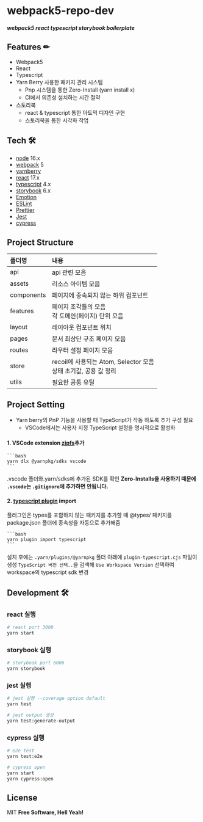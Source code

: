
# **webpack5-repo-dev**
##### webpack5 react typescript storybook boilerplate



## Features ✏

- Webpack5
- React
- Typescript
- Yarn Berry 사용한 패키지 관리 시스템
  - Pnp 시스템을 통한  Zero-Install (yarn install x)
  - CI에서 의존성 설치하는 시간 절약
- 스토리북
  - react & typescript 통한 아토믹 디자인 구현
  - 스토리북을 통한 시각화 작업

## Tech 🛠
- [node] 16.x
- [webpack] 5
- [yarnberry]
- [react] 17.x
- [typescript] 4.x
- [storybook] 6.x 
- [Emotion] 
- [ESLint]
- [Prettier]
- [Jest]
- [cypress]

## Project Structure

|폴더명|내용|
|:-|:-|
|api|api 관련 모음|
|assets|리소스 아이템 모음|
|components|페이지에 종속되지 않는 하위 컴포넌트|
|features|페이지 조각들의 모음<br/> 각 도메인(페이지) 단위 모음|
|layout|레이아웃 컴포넌트 위치|
|pages|문서 최상단 구조 페이지 모음|
|routes|라우터 설정 페이지 모음|
|store|recoil에 사용되는 Atom, Selector 모음 <br/>상태 초기값, 공용 값 정리|
|utils|필요한 공통 유틸|

## Project Setting

- Yarn berry의 PnP 기능을 사용할 때 TypeScript가 작동 하도록 추가 구성 필요
  - VSCode에서는 사용자 지정 TypeScript 설정을 명시적으로 활성화

####  1. VSCode extension [zipfs]추가
	```bash
	yarn dlx @yarnpkg/sdks vscode
	```
.vscode 폴더와.yarn/sdks에 추가된 SDK를 확인
	 __Zero-Installs을 사용하기 때문에 `.vscode`는 `.gitignore`에 추가하면 안됩니다.__
	

#### 2. [typescript plugin] import
 플러그인은 types를 포함하지 않는 패키지를 추가할 때 @types/ 패키지를 package.json 폴더에 종속성을 자동으로 추가해줌 
 
	```bash
	yarn plugin import typescript
	```

설치 후에는 `.yarn/plugins/@yarnpkg` 폴더 아래에 `plugin-typescript.cjs` 파일이 생성
	`TypeScript 버전 선택..`을 검색해 `Use Workspace Version` 선택하여 workspace의 typescript sdk 변경

## Development 🛠

### react 실행

```bash
# react port 3000
yarn start
```

### storybook 실행 
``` bash
# storybook port 6006
yarn storybook
```

### jest 실행
``` bash
# jest 실행 --coverage option default
yarn test

# jest output 생성
yarn test:generate-output
```

### cypress 실행
``` bash
# e2e test
yarn test:e2e

# cypress open
yarn start 
yarn cypress:open
```



## License
MIT
**Free Software, Hell Yeah!**

[//]: # 
   [node]: <https://nodejs.org/ko/>
   [webpack]: <https://webpack.kr/migrate/5/>
   [yarnberry]: <https://github.com/yarnpkg/berry>
   [react]: <https://ko.reactjs.org/>
   [typescript]: <https://www.typescriptlang.org/>
   [storybook]: <https://storybook.js.org/>
   [Emotion]: <https://emotion.sh/docs/introduction>
   [Prettier]: <https://prettier.io/>
   [ESLint]: <https://eslint.org/>
   [cypress]: <https://www.cypress.io/>
   [jest]: <https://jestjs.io/>
   [zipfs]: <https://marketplace.visualstudio.com/items?itemName=arcanis.vscode-zipfs>
   [typescript plugin]: <https://github.com/yarnpkg/berry/tree/master/packages/plugin-typescript>


